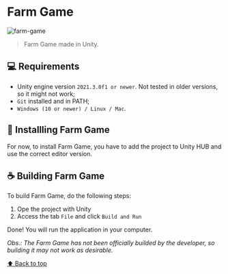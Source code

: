 # Farm Game

![farm-game](https://user-images.githubusercontent.com/44238339/170262347-73eefe43-b0b2-493b-9e2c-f12e7229bff7.png)

> Farm Game made in Unity.

## 💻 Requirements
* Unity engine version `2021.3.0f1 or newer`. Not tested in older versions, so it might not work;
* `Git` installed and in PATH;
* `Windows (10 or newer) / Linux / Mac`.

## 🚀 Installling Farm Game
For now, to install Farm Game, you have to add the project to Unity HUB and use the correct editor version.

## ☕ Building Farm Game
To build Farm Game, do the following steps:

1. Ope the project with Unity
2. Access the tab `File` and click `Build and Run`

Done! You will run the application in your computer.

*Obs.: The Farm Game has not been officially builded by the developer, so building it may not work as desirable.*

[⬆ Back to top](#3d-tic-tac-toe)<br>
